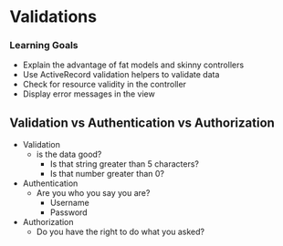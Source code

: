 # Validations
### Learning Goals

- Explain the advantage of fat models and skinny controllers
- Use ActiveRecord validation helpers to validate data
- Check for resource validity in the controller
- Display error messages in the view

## Validation vs Authentication vs Authorization
* Validation
    * is the data good?
        * Is that string greater than 5 characters?
        * Is that number greater than 0?
* Authentication
    * Are you who you say you are?
        * Username
        * Password
* Authorization
    * Do you have the right to do what you asked?
